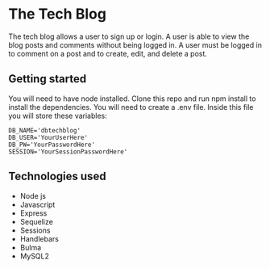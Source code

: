 # The Tech Blog

The tech blog allows a user to sign up or login. A user is able to view the blog posts and comments without being logged in. A user must be logged in to comment on a post and to create, edit, and delete a post.

## Getting started

You will need to have node installed.
Clone this repo and run npm install to install the dependencies.
You will need to create a .env file. Inside this file you will store these variables:

```
DB_NAME='dbtechblog'
DB_USER='YourUserHere'
DB_PW='YourPasswordHere'
SESSION='YourSessionPasswordHere'
```

## Technologies used

- Node js
- Javascript
- Express
- Sequelize
- Sessions
- Handlebars
- Bulma
- MySQL2
